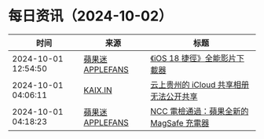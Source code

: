 ﻿# 每日资讯（2024-10-02）

|时间|来源|标题|
|---|---|---|
|2024-10-01 12:54:50|[蘋果迷 APPLEFANS](https://applefans.today/feed/)|[《iOS 18 捷徑》全能影片下載器](https://applefans.today/2024-09-ios-18-shortcuts-iphone-media-downloader-ios-18/)|
|2024-10-01 04:06:11|[KAIX.IN](https://kaix.in/feed/)|[云上贵州的 iCloud 共享相册无法公开共享](https://kaix.in/2024/1001-icloud/)|
|2024-10-01 04:18:23|[蘋果迷 APPLEFANS](https://applefans.today/feed/)|[NCC 電檢通過：蘋果全新的 MagSafe 充電器](https://applefans.today/2024-10-ncc-magsafe-adapter/)|
